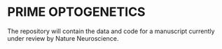 # PRIME OPTOGENETICS

The repository will contain the data and code for a manuscript currently under review by Nature Neuroscience.
